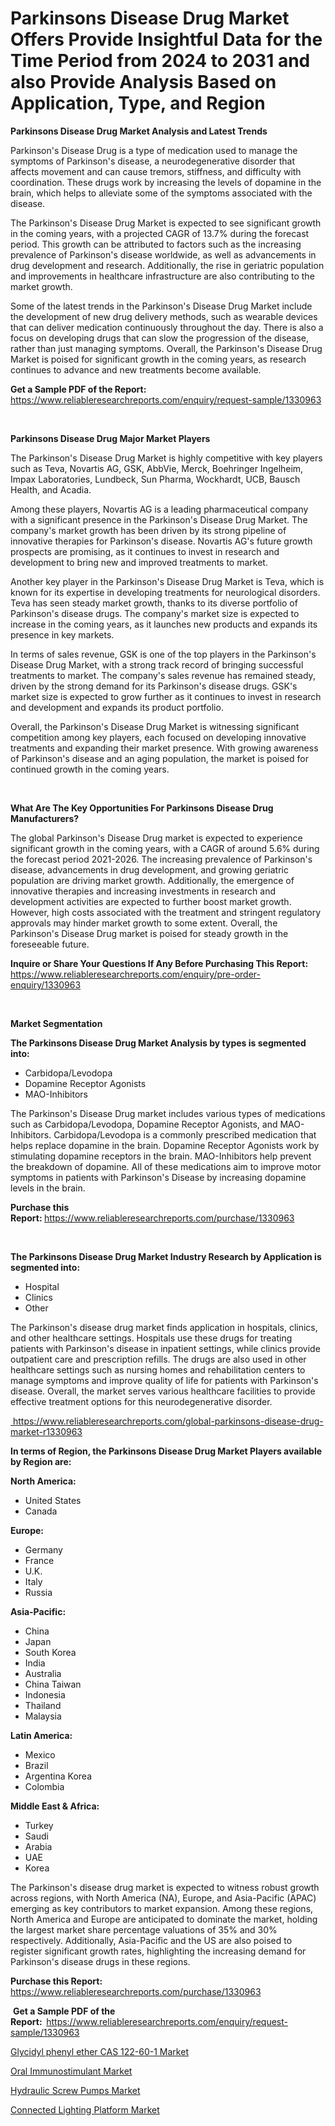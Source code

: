 <p><h1>Parkinsons Disease Drug Market Offers Provide Insightful Data for the Time Period from 2024 to 2031 and also Provide Analysis Based on Application, Type, and Region</h1></p><p><strong>Parkinsons Disease Drug Market Analysis and Latest Trends</strong></p>
<p><p>Parkinson's Disease Drug is a type of medication used to manage the symptoms of Parkinson's disease, a neurodegenerative disorder that affects movement and can cause tremors, stiffness, and difficulty with coordination. These drugs work by increasing the levels of dopamine in the brain, which helps to alleviate some of the symptoms associated with the disease.</p><p>The Parkinson's Disease Drug Market is expected to see significant growth in the coming years, with a projected CAGR of 13.7% during the forecast period. This growth can be attributed to factors such as the increasing prevalence of Parkinson's disease worldwide, as well as advancements in drug development and research. Additionally, the rise in geriatric population and improvements in healthcare infrastructure are also contributing to the market growth.</p><p>Some of the latest trends in the Parkinson's Disease Drug Market include the development of new drug delivery methods, such as wearable devices that can deliver medication continuously throughout the day. There is also a focus on developing drugs that can slow the progression of the disease, rather than just managing symptoms. Overall, the Parkinson's Disease Drug Market is poised for significant growth in the coming years, as research continues to advance and new treatments become available.</p></p>
<p><strong>Get a Sample PDF of the Report:&nbsp;</strong> <a href="https://www.reliableresearchreports.com/enquiry/request-sample/1330963">https://www.reliableresearchreports.com/enquiry/request-sample/1330963</a></p>
<p>&nbsp;</p>
<p><strong>Parkinsons Disease Drug Major Market Players</strong></p>
<p><p>The Parkinson's Disease Drug Market is highly competitive with key players such as Teva, Novartis AG, GSK, AbbVie, Merck, Boehringer Ingelheim, Impax Laboratories, Lundbeck, Sun Pharma, Wockhardt, UCB, Bausch Health, and Acadia. </p><p>Among these players, Novartis AG is a leading pharmaceutical company with a significant presence in the Parkinson's Disease Drug Market. The company's market growth has been driven by its strong pipeline of innovative therapies for Parkinson's disease. Novartis AG's future growth prospects are promising, as it continues to invest in research and development to bring new and improved treatments to market.</p><p>Another key player in the Parkinson's Disease Drug Market is Teva, which is known for its expertise in developing treatments for neurological disorders. Teva has seen steady market growth, thanks to its diverse portfolio of Parkinson's disease drugs. The company's market size is expected to increase in the coming years, as it launches new products and expands its presence in key markets.</p><p>In terms of sales revenue, GSK is one of the top players in the Parkinson's Disease Drug Market, with a strong track record of bringing successful treatments to market. The company's sales revenue has remained steady, driven by the strong demand for its Parkinson's disease drugs. GSK's market size is expected to grow further as it continues to invest in research and development and expands its product portfolio.</p><p>Overall, the Parkinson's Disease Drug Market is witnessing significant competition among key players, each focused on developing innovative treatments and expanding their market presence. With growing awareness of Parkinson's disease and an aging population, the market is poised for continued growth in the coming years.</p></p>
<p>&nbsp;</p>
<p><strong>What Are The Key Opportunities For Parkinsons Disease Drug Manufacturers?</strong></p>
<p><p>The global Parkinson's Disease Drug market is expected to experience significant growth in the coming years, with a CAGR of around 5.6% during the forecast period 2021-2026. The increasing prevalence of Parkinson's disease, advancements in drug development, and growing geriatric population are driving market growth. Additionally, the emergence of innovative therapies and increasing investments in research and development activities are expected to further boost market growth. However, high costs associated with the treatment and stringent regulatory approvals may hinder market growth to some extent. Overall, the Parkinson's Disease Drug market is poised for steady growth in the foreseeable future.</p></p>
<p><strong>Inquire or Share Your Questions If Any Before Purchasing This Report:</strong> <a href="https://www.reliableresearchreports.com/enquiry/pre-order-enquiry/1330963">https://www.reliableresearchreports.com/enquiry/pre-order-enquiry/1330963</a></p>
<p>&nbsp;</p>
<p><strong>Market Segmentation</strong></p>
<p><strong>The Parkinsons Disease Drug Market Analysis by types is segmented into:</strong></p>
<p><ul><li>Carbidopa/Levodopa</li><li>Dopamine Receptor Agonists</li><li>MAO-Inhibitors</li></ul></p>
<p><p>The Parkinson's Disease Drug market includes various types of medications such as Carbidopa/Levodopa, Dopamine Receptor Agonists, and MAO-Inhibitors. Carbidopa/Levodopa is a commonly prescribed medication that helps replace dopamine in the brain. Dopamine Receptor Agonists work by stimulating dopamine receptors in the brain. MAO-Inhibitors help prevent the breakdown of dopamine. All of these medications aim to improve motor symptoms in patients with Parkinson's Disease by increasing dopamine levels in the brain.</p></p>
<p><strong>Purchase this Report:&nbsp;</strong><a href="https://www.reliableresearchreports.com/purchase/1330963">https://www.reliableresearchreports.com/purchase/1330963</a></p>
<p>&nbsp;</p>
<p><strong>The Parkinsons Disease Drug Market Industry Research by Application is segmented into:</strong></p>
<p><ul><li>Hospital</li><li>Clinics</li><li>Other</li></ul></p>
<p><p>The Parkinson's disease drug market finds application in hospitals, clinics, and other healthcare settings. Hospitals use these drugs for treating patients with Parkinson's disease in inpatient settings, while clinics provide outpatient care and prescription refills. The drugs are also used in other healthcare settings such as nursing homes and rehabilitation centers to manage symptoms and improve quality of life for patients with Parkinson's disease. Overall, the market serves various healthcare facilities to provide effective treatment options for this neurodegenerative disorder.</p></p>
<p><a href="https://www.reliableresearchreports.com/global-parkinsons-disease-drug-market-r1330963">&nbsp;https://www.reliableresearchreports.com/global-parkinsons-disease-drug-market-r1330963</a></p>
<p><strong>In terms of Region, the Parkinsons Disease Drug Market Players available by Region are:</strong></p>
<p>
    <p> <strong> North America: </strong>
        <ul>
            <li>United States</li>
            <li>Canada</li>
        </ul>
        </p> 
    <p> <strong> Europe: </strong>
        <ul>
            <li>Germany</li>
            <li>France</li>
            <li>U.K.</li>
            <li>Italy</li>
            <li>Russia</li>
        </ul>
        </p> 
    <p> <strong> Asia-Pacific: </strong>
        <ul>
            <li>China</li>
            <li>Japan</li>
            <li>South Korea</li>
            <li>India</li>
            <li>Australia</li>
            <li>China Taiwan</li>
            <li>Indonesia</li>
            <li>Thailand</li>
            <li>Malaysia</li>
        </ul>
        </p> 
    <p> <strong> Latin America: </strong>
        <ul>
            <li>Mexico</li>
            <li>Brazil</li>
            <li>Argentina Korea</li>
            <li>Colombia</li>
        </ul>
        </p> 
    <p> <strong> Middle East & Africa: </strong>
        <ul>
            <li>Turkey</li>
            <li>Saudi</li>
            <li>Arabia</li>
            <li>UAE</li>
            <li>Korea</li>
        </ul>
    </p>
    </p>
<p><p>The Parkinson's disease drug market is expected to witness robust growth across regions, with North America (NA), Europe, and Asia-Pacific (APAC) emerging as key contributors to market expansion. Among these regions, North America and Europe are anticipated to dominate the market, holding the largest market share percentage valuations of 35% and 30% respectively. Additionally, Asia-Pacific and the US are also poised to register significant growth rates, highlighting the increasing demand for Parkinson's disease drugs in these regions.</p></p>
<p><strong>Purchase this Report: </strong><a href="https://www.reliableresearchreports.com/purchase/1330963">https://www.reliableresearchreports.com/purchase/1330963</a></p>
<p>&nbsp;<strong>Get a Sample PDF of the Report:&nbsp;&nbsp;</strong><a href="https://www.reliableresearchreports.com/enquiry/request-sample/1330963">https://www.reliableresearchreports.com/enquiry/request-sample/1330963</a></p>
<p><strong></strong></p>
<p><p><a href="https://github.com/alanPerkins1921/Market-Research-Report-List-1/blob/main/glycidyl-phenyl-ether-cas-122-60-1-market.md">Glycidyl phenyl ether CAS 122-60-1 Market</a></p><p><a href="https://issuu.com/reportprime-2/docs/oral-immunostimulant-market-size-2030.pptx">Oral Immunostimulant Market</a></p><p><a href="https://github.com/mandarincruisesvn/Market-Research-Report-List-1/blob/main/hydraulic-screw-pumps-market.md">Hydraulic Screw Pumps Market</a></p><p><a href="https://issuu.com/reportprime-2/docs/connected-lighting-platform-market-size-2030.pptx">Connected Lighting Platform Market</a></p></p>